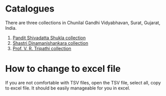 # Catalogues

There are three collections in Chunilal Gandhi Vidyabhavan, Surat, Gujarat, India.

1. [Pandit Shivadatta Shukla collection](https://github.com/drdhaval2785/ChunilalGandhiVidyabhavan/blob/master/PanditShivadattaShukla.tsv)
2. [Shastri Dinamanishankara collection](https://github.com/drdhaval2785/ChunilalGandhiVidyabhavan/blob/master/ShastriDinamanishankara.tsv)
3. [Prof. V. R. Tripathi collection](https://github.com/drdhaval2785/ChunilalGandhiVidyabhavan/blob/master/ProfVRTripathi.tsv)

# How to change to excel file

If you are not comfortable with TSV files, open the TSV file, select all, copy to excel file. It should be easily manageable for you in excel.

